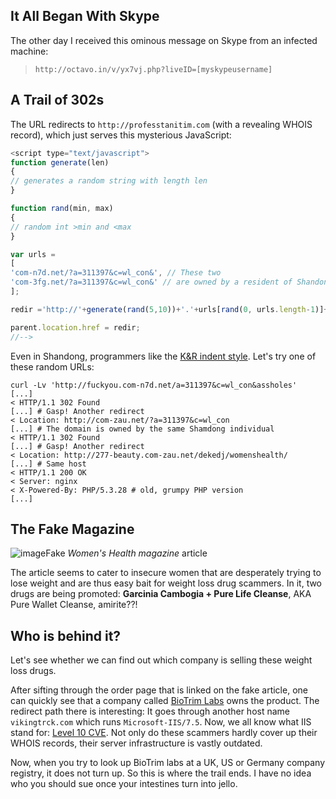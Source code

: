## It All Began With Skype

The other day I received this ominous message on Skype from an infected machine:

> `http://octavo.in/v/yx7vj.php?liveID=[myskypeusername]`

## A Trail of 302s

The URL redirects to `http://professtanitim.com` (with a revealing WHOIS record), which just serves this mysterious JavaScript:

```javascript
<script type="text/javascript">
function generate(len)
{
// generates a random string with length len
}

function rand(min, max)
{
// random int >min and <max
}

var urls =
[
'com-n7d.net/?a=311397&c=wl_con&', // These two
'com-3fg.net/?a=311397&c=wl_con&' // are owned by a resident of Shandong
];

redir ='http://'+generate(rand(5,10))+'.'+urls[rand(0, urls.length-1)]+generate(rand(5,10));

parent.location.href = redir;
//-->
```

Even in Shandong, programmers like the [K&R indent style](https://en.wikipedia.org/wiki/Indent_style#K.26R_style). Let's try one of these random URLs:

```
curl -Lv 'http://fuckyou.com-n7d.net/a=311397&c=wl_con&assholes'
[...]
< HTTP/1.1 302 Found
[...] # Gasp! Another redirect
< Location: http://com-zau.net/?a=311397&c=wl_con
[...] # The domain is owned by the same Shamdong individual
< HTTP/1.1 302 Found
[...] # Gasp! Another redirect
< Location: http://277-beauty.com-zau.net/dekedj/womenshealth/
[...] # Same host
< HTTP/1.1 200 OK
< Server: nginx
< X-Powered-By: PHP/5.3.28 # old, grumpy PHP version
[...]
```

## The Fake Magazine

![image](http://i.imgur.com/wqCEb1o.png)Fake _Women's Health magazine_ article

The article seems to cater to insecure women that are desperately trying to lose weight and are thus easy bait for weight loss drug scammers. In it, two drugs are being promoted: __Garcinia Cambogia + Pure Life Cleanse__, AKA Pure Wallet Cleanse, amirite??!

## Who is behind it?

Let's see whether we can find out which company is selling these weight loss drugs.

After sifting through the order page that is linked on the fake article, one can quickly see that a company called [BioTrim Labs](http://biotrimlabs.com) owns the product. The redirect path there is interesting:
It goes through another host name `vikingtrck.com` which runs `Microsoft-IIS/7.5`. Now, we all know what IIS stand for: [Level 10 CVE](http://www.cvedetails.com/vulnerability-list/vendor_id-26/product_id-3436/version_id-92758/Microsoft-IIS-7.5.html). Not only do these scammers hardly cover up their WHOIS records, their server infrastructure is vastly outdated.

Now, when you try to look up BioTrim labs at a UK, US or Germany company registry, it does not turn up. So this is where the trail ends. I have no idea who you should sue once your intestines turn into jello.

